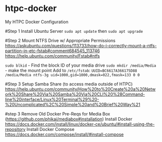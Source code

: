 # htpc-docker
My HTPC Docker Configuration


#Step 1
Install Ubuntu Server
`sudo apt update` then `sudo apt upgrade`

#Step 2
Mount NTFS Drive w/ Appropriate Permissions
https://askubuntu.com/questions/113733/how-do-i-correctly-mount-a-ntfs-partition-in-etc-fstab#comment684545_113746
https://help.ubuntu.com/community/Fstab#ntfs

`sudo blkid` - Find the block ID of your media drive
`sudo mkdir /media/Media` - make the mount point
Add to `/etc/fstab`: `UUID=BC6617A366175D88 /media/Media ntfs-3g uid=1000,gid=1000,dmask=022,fmask=133 0 0`

#Step 3
Setup Samba Share (to access media outside of HTPC)
https://help.ubuntu.com/community/How%20to%20Create%20a%20Network%20Share%20Via%20Samba%20Via%20CLI%20%28Command-line%20interface/Linux%20Terminal%29%20-%20Uncomplicated%2C%20Simple%20and%20Brief%20Way%21

#step 3
Remove Old Docker
Pre-Reqs for Media Box (https://github.com/phikai/mediabox#installation)
Install Docker
https://docs.docker.com/install/linux/docker-ce/ubuntu/#install-using-the-repository
Install Docker Compose
https://docs.docker.com/compose/install/#install-compose

